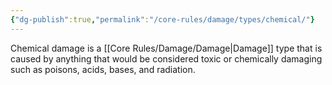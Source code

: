 ```yaml
---
{"dg-publish":true,"permalink":"/core-rules/damage/types/chemical/"}
---
```


Chemical damage is a [[Core Rules/Damage/Damage\|Damage]] type that is caused by anything that would be considered toxic or chemically damaging such as poisons, acids, bases, and radiation.